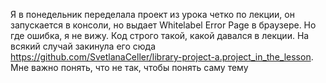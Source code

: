 Я в понедельник переделала проект из урока четко по лекции, он запускается в консоли, но выдает Whitelabel Error Page в браузере. Но где ошибка, я не вижу. 
Код строго такой, какой давался в лекции. На всякий случай закинула его сюда https://github.com/SvetlanaCeller/library-project-a.project_in_the_lesson. Мне важно понять, что не так, чтобы понять саму тему
